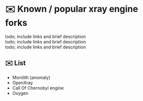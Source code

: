# ✉️ Known / popular xray engine forks

todo; include links and brief description <br/>
todo; include links and brief description <br/>
todo; include links and brief description <br/>

## ✉️ List

- Monilith (anomaly)
- OpenXray
- Call Of Chernobyl engine
- Oxygen
